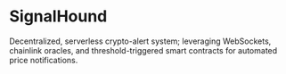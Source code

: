 # SignalHound
Decentralized, serverless crypto-alert system; leveraging WebSockets, chainlink oracles, and threshold-triggered smart contracts for automated price notifications.
